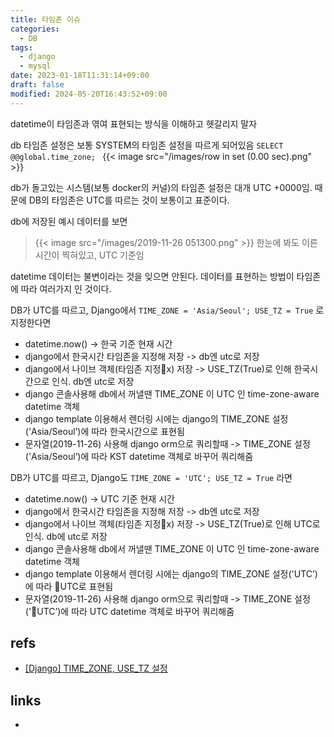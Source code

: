 ```yaml
---
title: 타임존 이슈
categories:
  - DB
tags:
  - django
  - mysql
date: 2023-01-18T11:31:14+09:00
draft: false
modified: 2024-05-20T16:43:52+09:00
---
```

datetime이 타임존과 엮여 표현되는 방식을 이해하고 헷갈리지 말자

db 타임존 설정은 보통 SYSTEM의 타임존 설정을 따르게 되어있음
`SELECT @@global.time_zone; `
{{< image src="/images/row in set (0.00 sec).png" >}}

db가 돌고있는 시스템(보통 docker의 커널)의 타임존 설정은 대개 UTC +0000임. 때문에 DB의 타임존은 UTC를 따르는 것이 보통이고 표준이다.

db에 저장된 예시 데이터를 보면
> {{< image src="/images/2019-11-26 051300.png" >}}
> 한눈에 봐도 이른시간이 찍혀있고, UTC 기준임  


datetime 데이터는 불변이라는 것을 잊으면 안된다. 데이터를 표현하는 방법이 타임존에 따라 여러가지 인 것이다.


DB가 UTC를 따르고, Django에서 `TIME_ZONE = 'Asia/Seoul'; USE_TZ = True` 로 지정한다면
- datetime.now() -> 한국 기준 현재 시간
- django에서 한국시간 타임존을 지정해 저장 -> db엔 utc로 저장
- django에서 나이브 객체(타임존 지정x) 저장 -> USE_TZ(True)로 인해 한국시간으로 인식. db엔 utc로 저장
- django 콘솔사용해 db에서 꺼낼땐 TIME_ZONE 이 UTC 인 time-zone-aware datetime 객체
- django template 이용해서 렌더링 시에는 django의 TIME_ZONE 설정('Asia/Seoul’)에 따라 한국시간으로 표현됨
-   문자열(2019-11-26) 사용해 django orm으로 쿼리할때 -> TIME_ZONE 설정('Asia/Seoul’)에 따라 KST datetime 객체로 바꾸어 쿼리해줌


DB가 UTC를 따르고, Django도 `TIME_ZONE = 'UTC'; USE_TZ = True` 라면
- datetime.now() -> UTC 기준 현재 시간
- django에서 한국시간 타임존을 지정해 저장 -> db엔 utc로 저장
- django에서 나이브 객체(타임존 지정x) 저장 -> USE_TZ(True)로 인해 UTC로 인식. db에 utc로 저장
- django 콘솔사용해 db에서 꺼낼땐 TIME_ZONE 이 UTC 인 time-zone-aware datetime 객체
- django template 이용해서 렌더링 시에는 django의 TIME_ZONE 설정('UTC’)에 따라 UTC로 표현됨
-  문자열(2019-11-26) 사용해 django orm으로 쿼리할때 -> TIME_ZONE 설정('UTC’)에 따라 UTC datetime 객체로 바꾸어 쿼리해줌

## refs
- [[Django] TIME\_ZONE, USE\_TZ 설정](https://it-eldorado.tistory.com/13)


## links
- 
